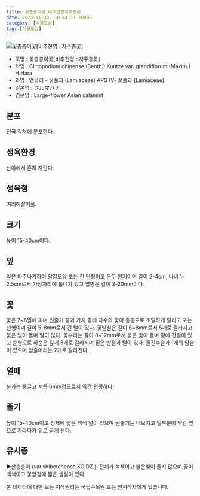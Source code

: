 ```yaml
---
title: 꽃층층이꽃_비추천명자주층꽃
date: 2023-11-30, 18:44:11 +0800
category: [식물도감]
tag: [식물도감]
---
```




![꽃층층이꽃[비추천명 : 자주층꽃]](http://www.nature.go.kr/fileUpload/plants/basic/Labiatae/Clinopodium/15894/1_th2.JPG)
- 국명 : 꽃층층이꽃[비추천명 : 자주층꽃]
- 학명 : Clinopodium chinense (Benth.) Kuntze var. grandiflorum (Maxim.) H.Hara
- 과명 : 앵글러 - 꿀풀과 (Lamiaceae) APG Ⅳ- 꿀풀과 (Lamiaceae)
- 일본명 : クルマバナ
- 영문명 : Large-flower Asian calamint


## 분포
전국 각처에 분포한다.
## 생육환경
산야에서 흔히 자란다.
## 생육형
여러해살이풀.
## 크기
높이 15-40cm이다.
## 잎
잎은 마주나기하며 달걀모양 또는 긴 탄형이고 둔두 원저이며 길이 2-4cm, 나비 1-2.5cm로서 가장자리에 톱니가 있고 엽병은 길이 2-20mm이다.
## 꽃
꽃은 7~8월에 피며 원줄기 끝과 가지 끝에 다수의 꽃이 층층으로 조밀하게 달리고 포는 선형이며 길이 5-8mm로서 긴 털이 있다. 꽃받침은 길이 6~8mm로서 5개로 갈라지고 붉은 빛이 돌며 털이 많다. 꽃부리는 길이 8~12mm로서 붉은 빛이 돌며 겉에 잔털이 있고 순형으로 하순은 깊게 3개로 갈라지며 짙은 반점과 털이 있다. 둘긴수술과 1개의 암술이 있으며 암술머리는 2개로 갈라진다.
## 열매
분과는 둥글고 지름 6mm정도로서 약간 편평하다.
## 줄기
높이 15-40cm이고 전체에 짧은 백색 털이 있으며 원줄기는 네모지고 밑부분이 약간 옆으로 자라다가 위로 곧게 선다.
## 유사종
▶산층층이 (var.shibetchense KOIDZ.): 전체가 녹색이고 붉은빛이 돌지 않으며 꽃이 백색이고 꽃받침에 짧은 샘털이 있다.






본 데이터에 대한 모든 저작권리는 국립수목원 또는 원저작자에게 있습니다.
